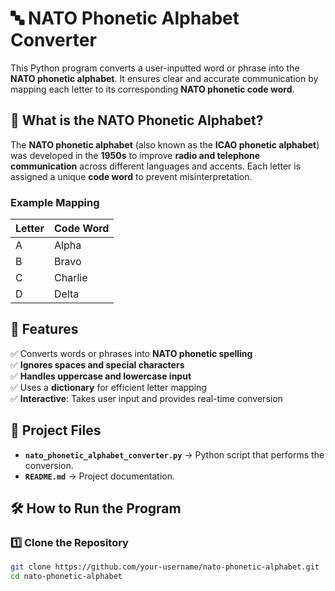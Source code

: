 # 🔤 NATO Phonetic Alphabet Converter

This Python program converts a user-inputted word or phrase into the **NATO phonetic alphabet**. It ensures clear and accurate communication by mapping each letter to its corresponding **NATO phonetic code word**.

## 📌 What is the NATO Phonetic Alphabet?

The **NATO phonetic alphabet** (also known as the **ICAO phonetic alphabet**) was developed in the **1950s** to improve **radio and telephone communication** across different languages and accents. Each letter is assigned a unique **code word** to prevent misinterpretation.

### **Example Mapping**
| Letter | Code Word |
|--------|----------|
| A      | Alpha    |
| B      | Bravo    |
| C      | Charlie  |
| D      | Delta    |

## 🚀 Features

✅ Converts words or phrases into **NATO phonetic spelling**  
✅ **Ignores spaces and special characters**  
✅ **Handles uppercase and lowercase input**  
✅ Uses a **dictionary** for efficient letter mapping  
✅ **Interactive**: Takes user input and provides real-time conversion  

## 📂 Project Files

- **`nato_phonetic_alphabet_converter.py`** → Python script that performs the conversion.
- **`README.md`** → Project documentation.

## 🛠️ How to Run the Program

### **1️⃣ Clone the Repository**
```bash
git clone https://github.com/your-username/nato-phonetic-alphabet.git
cd nato-phonetic-alphabet
